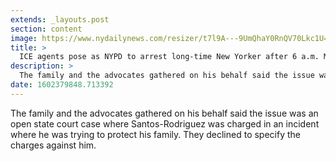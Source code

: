 ```yaml
--- 
extends: _layouts.post 
section: content 
image: https://www.nydailynews.com/resizer/t7l9A---9UmQhaY0RnQV70Lkc1U=/1200x0/right/top/cloudfront-us-east-1.images.arcpublishing.com/tronc/3UUD6BVLGBBNPAJBTIC4M3TWGA.JPG 
title: > 
  ICE agents pose as NYPD to arrest long-time New Yorker after 6 a.m. Manhattan door knock, say outraged city officials 
description: > 
  The family and the advocates gathered on his behalf said the issue was an open state court case where Santos-Rodriguez was charged in an incident where he was trying to protect his family.They declined to specify the charges against him. 
date: 1602379848.713392 
--- 
```

The family and the advocates gathered on his behalf said the issue was an open state court case where Santos-Rodriguez was charged in an incident where he was trying to protect his family. They declined to specify the charges against him.